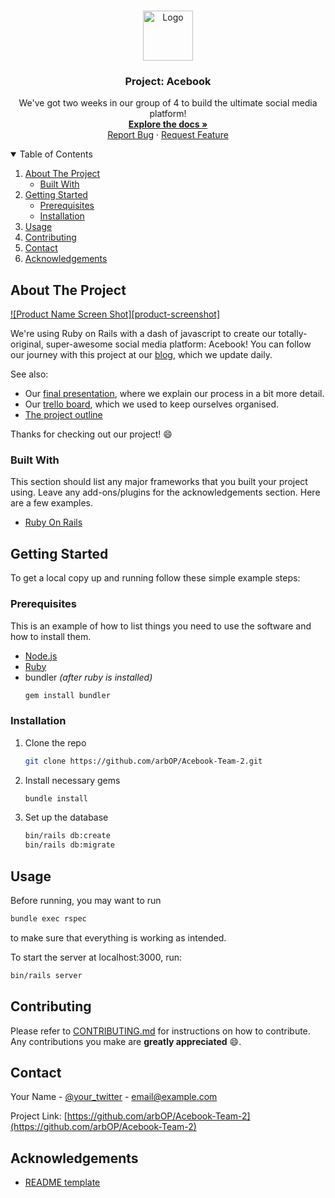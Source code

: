 <!--
*** Thanks for checking out the Best-README-Template. If you have a suggestion
*** that would make this better, please fork the repo and create a pull request
*** or simply open an issue with the tag "enhancement".
*** Thanks again! Now go create something AMAZING! :D
-->

<!-- PROJECT LOGO -->
<br />
<p align="center">
  <a href="https://github.com/arbOP/Acebook-Team-2">
    <img src="https://github.com/othneildrew/Best-README-Template/blob/master/images/logo.png" alt="Logo" width="80" height="80">
  </a>

  <h3 align="center">Project: Acebook</h3>

  <p align="center">
    We've got two weeks in our group of 4 to build the ultimate social media platform!
    <br />
    <a href="https://github.com/arbOP/Acebook-Team-2"><strong>Explore the docs »</strong></a>
    <br />
    <a href="https://github.com/arbOP/Acebook-Team-2/issues">Report Bug</a>
    ·
    <a href="https://github.com/arbOP/Acebook-Team-2/issues">Request Feature</a>
  </p>
</p>



<!-- TABLE OF CONTENTS -->
<details open="open">
  <summary>Table of Contents</summary>
  <ol>
    <li>
      <a href="#about-the-project">About The Project</a>
      <ul>
        <li><a href="#built-with">Built With</a></li>
      </ul>
    </li>
    <li>
      <a href="#getting-started">Getting Started</a>
      <ul>
        <li><a href="#prerequisites">Prerequisites</a></li>
        <li><a href="#installation">Installation</a></li>
      </ul>
    </li>
    <li><a href="#usage">Usage</a></li>
    <li><a href="#contributing">Contributing</a></li>
    <li><a href="#contact">Contact</a></li>
    <li><a href="#acknowledgements">Acknowledgements</a></li>
  </ol>
</details>



<!-- ABOUT THE PROJECT -->
## About The Project

[![Product Name Screen Shot][product-screenshot]](https://example.com)

We're using Ruby on Rails with a dash of javascript to create our totally-original, super-awesome social media platform: Acebook!
You can follow our journey with this project at our [blog](https://acebookteam2.medium.com/), which we update daily.

See also:
* Our [final presentation](https://acebookteam2.medium.com/), where we explain our process in a bit more detail.
* Our [trello board](https://trello.com/b/5lBdCTpS/acebook), which we used to keep ourselves organised.
* [The project outline](https://github.com/makersacademy/course/tree/master/engineering_projects/rails)

Thanks for checking out our project! :smile:

### Built With

This section should list any major frameworks that you built your project using. Leave any add-ons/plugins for the acknowledgements section. Here are a few examples.

* [Ruby On Rails](https://rubyonrails.org/)
<!-- * [JQuery](https://jquery.com) -->


<!-- GETTING STARTED -->
## Getting Started

To get a local copy up and running follow these simple example steps:

### Prerequisites

This is an example of how to list things you need to use the software and how to install them.

* [Node.js](https://nodejs.org/en/download/)
* [Ruby](https://www.ruby-lang.org/en/downloads/)
* bundler _(after ruby is installed)_
  ```sh
  gem install bundler
  ```

### Installation

1. Clone the repo
   ```sh
   git clone https://github.com/arbOP/Acebook-Team-2.git
   ```
2. Install necessary gems
   ```sh
   bundle install
   ```
3. Set up the database
   ```sh
   bin/rails db:create
   bin/rails db:migrate
   ```

<!-- USAGE EXAMPLES -->
## Usage

Before running, you may want to run
```sh
bundle exec rspec
```
to make sure that everything is working as intended.

To start the server at localhost:3000, run:

```sh
bin/rails server
```

<!-- CONTRIBUTING -->
## Contributing

Please refer to [CONTRIBUTING.md](CONTRIBUTING.md) for instructions on how to contribute.
Any contributions you make are **greatly appreciated** :smile:.

<!-- CONTACT -->
## Contact

Your Name - [@your_twitter](https://twitter.com/your_username) - email@example.com

Project Link: [https://github.com/arbOP/Acebook-Team-2](https://github.com/arbOP/Acebook-Team-2)



<!-- ACKNOWLEDGEMENTS -->
## Acknowledgements
* [README template](https://github.com/othneildrew/Best-README-Template)
